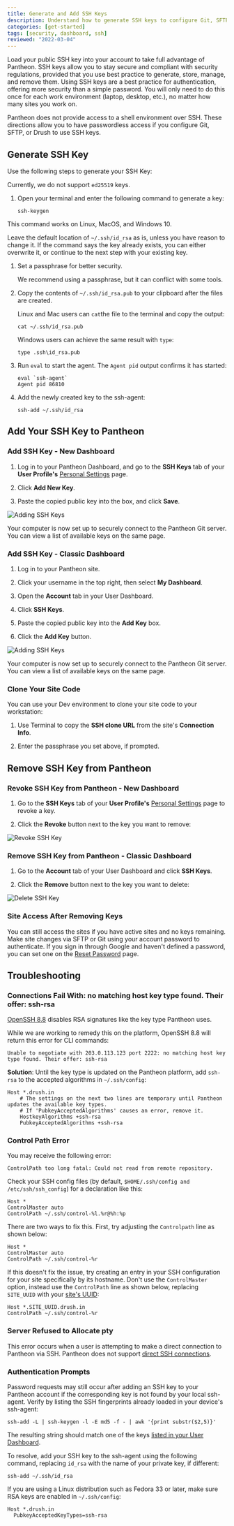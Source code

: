 ```yaml
---
title: Generate and Add SSH Keys
description: Understand how to generate SSH keys to configure Git, SFTP, or Drupal Drush.
categories: [get-started]
tags: [security, dashboard, ssh]
reviewed: "2022-03-04"
---
```


Load your public SSH key into your account to take full advantage of Pantheon. SSH keys allow you to stay secure and compliant with security regulations, provided that you use best practice to generate, store, manage, and remove them. Using SSH keys are a best practice for authentication, offering more security than a simple password. You will only need to do this once for each work environment (laptop, desktop, etc.), no matter how many sites you work on.

<Accordion title="Watch: Generate a SSH Key and Add it to Your Dashboard" id="ssh-video" icon="facetime-video">

<Youtube src="U8sfuvrjroY" title="Generate a SSH Key and Add it to Your Dashboard" />

</Accordion>

<Alert title="Note" type="info">

Pantheon does not provide access to a shell environment over SSH. These directions allow you to have passwordless access if you configure Git, SFTP, or Drush to use SSH keys.

</Alert>

## Generate SSH Key

Use the following steps to generate your SSH Key:

<Alert title="Note"  type="info" >

Currently, we do not support `ed25519` keys.

</Alert>

1. Open your terminal and enter the following command to generate a key:

   ```bash{promptUser: user}
   ssh-keygen
   ```

  This command works on Linux, MacOS, and Windows 10.

  Leave the default location of `~/.ssh/id_rsa` as is, unless you have reason to change it. If the command says the key already exists, you can either overwrite it, or continue to the next step with your existing key.

1. Set a passphrase for better security.
  
   We recommend using a passphrase, but it can conflict with some tools.

1. Copy the contents of `~/.ssh/id_rsa.pub` to your clipboard after the files are created. 

   Linux and Mac users can `cat`the file to the terminal and copy the output:

   ```bash{promptUser: user}
   cat ~/.ssh/id_rsa.pub
   ```

   Windows users can achieve the same result with `type`:

   ```bash{promptUser: winshell}
   type .ssh\id_rsa.pub
   ```

1. Run `eval` to start the agent. The `Agent pid` output confirms it has started:

   ```bash{outputLines: 2}
   eval `ssh-agent`
   Agent pid 86810
   ```

1. Add the newly created key to the ssh-agent:

   ```bash{promptUser: user}
   ssh-add ~/.ssh/id_rsa
   ```

## Add Your SSH Key to Pantheon

### Add SSH Key - New Dashboard

1. Log in to your Pantheon Dashboard, and go to the **SSH Keys** tab of your **User Profile's** [Personal Settings](/guides/new-dashboard/personal-settings) page.

1. Click **Add New Key**.

1. Paste the copied public key into the box, and click **Save**.

  ![Adding SSH Keys](../images/dashboard/new-dashboard/add-ssh-key-new-dashboard.png)

  Your computer is now set up to securely connect to the Pantheon Git server. You can view a list of available keys on the same page.

### Add SSH Key - Classic Dashboard

1. Log in to your Pantheon site.

1. Click your username in the top right, then select **My Dashboard**.

1. Open the **<span class="glyphicons glyphicons-cogwheel"></span> Account** tab in your User Dashboard.

1. Click **SSH Keys**.

1. Paste the copied public key into the **Add Key** box.

1. Click the **Add Key** button.

  ![Adding SSH Keys](../images/dashboard/add-ssh-key-dashboard.png)

  Your computer is now set up to securely connect to the Pantheon Git server. You can view a list of available keys on the same page.

### Clone Your Site Code

You can use your Dev environment to clone your site code to your workstation:

1. Use Terminal to copy the **SSH clone URL** from the site's **Connection Info**. 

1. Enter the passphrase you set above, if prompted.

## Remove SSH Key from Pantheon

### Revoke SSH Key from Pantheon - New Dashboard

1. Go to the **SSH Keys** tab of your **User Profile's** [Personal Settings](/guides/new-dashboard/personal-settings) page to revoke a key. 
 
1. Click the **Revoke** button next to the key you want to remove:

![Revoke SSH Key](../images/dashboard/remove-ssh-key.png)

### Remove SSH Key from Pantheon - Classic Dashboard

1. Go to the **<span class="glyphicons glyphicons-cogwheel"></span> Account** tab of your User Dashboard and click **SSH Keys**.
 
1. Click the **Remove** button next to the key you want to delete:

![Delete SSH Key](../images/dashboard/remove-ssh-key.png)

### Site Access After Removing Keys

 You can still access the sites if you have active sites and no keys remaining. Make site changes via SFTP or Git using your account password to authenticate. If you sign in through Google and haven't defined a password, you can set one on the [Reset Password](https://dashboard.pantheon.io/reset-password) page.

## Troubleshooting

<Partial file="host-keys.md" />

### Connections Fail With: no matching host key type found. Their offer: ssh-rsa

[OpenSSH 8.8](https://www.openssh.com/txt/release-8.8) disables RSA signatures like the key type Pantheon uses.

While we are working to remedy this on the platform, OpenSSH 8.8 will return this error for CLI commands:

```shell
Unable to negotiate with 203.0.113.123 port 2222: no matching host key type found. Their offer: ssh-rsa
```

**Solution**: Until the key type is updated on the Pantheon platform, add `ssh-rsa` to the accepted algorithms in `~/.ssh/config`:

```none:title=~/.ssh/config
Host *.drush.in
    # The settings on the next two lines are temporary until Pantheon updates the available key types.
    # If 'PubkeyAcceptedAlgorithms' causes an error, remove it.
    HostkeyAlgorithms +ssh-rsa
    PubkeyAcceptedAlgorithms +ssh-rsa
```

### Control Path Error

You may receive the following error:

```none
ControlPath too long fatal: Could not read from remote repository.
```

Check your SSH config files (by default, `$HOME/.ssh/config and /etc/ssh/ssh_config`) for a declaration like this:

```none:title=ssh_config
Host *
ControlMaster auto
ControlPath ~/.ssh/control-%l.%r@%h:%p
```

There are two ways to fix this. First, try adjusting the `Controlpath` line as shown below:

```none:title=ssh_config
Host *
ControlMaster auto
ControlPath ~/.ssh/control-%r
```

If this doesn't fix the issue, try creating an entry in your SSH configuration for your site specifically by its hostname. Don't use the `ControlMaster` option, instead use the `ControlPath` line as shown below, replacing `SITE_UUID` with your [site's UUID](/sites/#site-uuid):

```none:title=ssh_config
Host *.SITE_UUID.drush.in
ControlPath ~/.ssh/control-%r
```

### Server Refused to Allocate pty

This error occurs when a user is attempting to make a direct connection to Pantheon via SSH. Pantheon does not support [direct SSH connections](/faq/#does-pantheon-have-ftp-or-shell-access?).

### Authentication Prompts

Password requests may still occur after adding an SSH key to your Pantheon account if the corresponding key is not found by your local ssh-agent. Verify by listing the SSH fingerprints already loaded in your device's ssh-agent:

```bash{promptUser: user}
ssh-add -L | ssh-keygen -l -E md5 -f - | awk '{print substr($2,5)}'
```

The resulting string should match one of the keys [listed in your User Dashboard](https://dashboard.pantheon.io/users/#account/ssh-keys).

To resolve, add your SSH key to the ssh-agent using the following command, replacing `id_rsa` with the name of your private key, if different:

```bash{promptUser: user}
ssh-add ~/.ssh/id_rsa
```

If you are using a Linux distribution such as Fedora 33 or later, make sure RSA keys are enabled in `~/.ssh/config`:
```
Host *.drush.in
  PubkeyAcceptedKeyTypes=ssh-rsa
```
